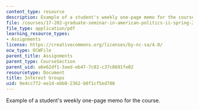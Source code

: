 ```yaml
---
content_type: resource
description: Example of a student's weekly one-page memo for the course.
file: /courses/17-202-graduate-seminar-in-american-politics-ii-spring-2010/9e4cc772ee1debb02362b0f1cf5ed788_MIT17_202S10_Interest_Grp.pdf
file_type: application/pdf
learning_resource_types:
- Assignments
license: https://creativecommons.org/licenses/by-nc-sa/4.0/
ocw_type: OCWFile
parent_title: Assignments
parent_type: CourseSection
parent_uid: a6e62df1-3aed-eb47-7c02-c37c8691fe02
resourcetype: Document
title: Interest Groups
uid: 9e4cc772-ee1d-ebb0-2362-b0f1cf5ed788
---
```

Example of a student's weekly one-page memo for the course.